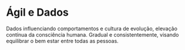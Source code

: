# Ágil e Dados
Dados influenciando comportamentos e cultura de evolução, elevação contínua da consciência humana. Gradual e consistentemente, visando equilibrar o bem estar entre todas as pessoas.
